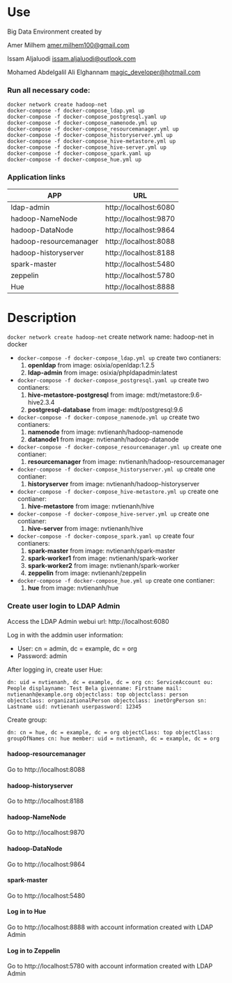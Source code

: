 # Use
Big Data Environment created by

Amer Milhem <amer.milhem100@gmail.com>

Issam Aljaluodi <issam.aljaluodi@outlook.com>

Mohamed Abdelgalil Ali Elghannam <magic_developer@hotmail.com>

### Run all necessary code:

    docker network create hadoop-net
    docker-compose -f docker-compose_ldap.yml up
    docker-compose -f docker-compose_postgresql.yaml up
    docker-compose -f docker-compose_namenode.yml up
    docker-compose -f docker-compose_resourcemanager.yml up
    docker-compose -f docker-compose_historyserver.yml up
    docker-compose -f docker-compose_hive-metastore.yml up
    docker-compose -f docker-compose_hive-server.yml up
    docker-compose -f docker-compose_spark.yaml up
    docker-compose -f docker-compose_hue.yml up
### Application links
| APP | URL|
| ------ | ------ |
| ldap-admin| http://localhost:6080 |
| hadoop-NameNode | http://localhost:9870 |
| hadoop-DataNode | http://localhost:9864 |
| hadoop-resourcemanager | http://localhost:8088 |
| hadoop-historyserver | http://localhost:8188|
| spark-master | http://localhost:5480 |
| zeppelin | http://localhost:5780 |
| Hue | http://localhost:8888 |

# Description

 `docker network create hadoop-net`  create network name: hadoop-net in docker
- `docker-compose -f docker-compose_ldap.yml up` create two contianers:
	 1. **openldap** from image: osixia/openldap:1.2.5 
	 2. **ldap-admin** from image: osixia/phpldapadmin:latest
- `docker-compose -f docker-compose_postgresql.yaml up` create two contianers:
	 1. **hive-metastore-postgresql** from image: mdt/metastore:9.6-hive2.3.4 
	 2. **postgresql-database** from image: mdt/postgresql:9.6
- `docker-compose -f docker-compose_namenode.yml up` create two contianers:
	 1. **namenode** from image: nvtienanh/hadoop-namenode 
	 2. **datanode1** from image: nvtienanh/hadoop-datanode
- `docker-compose -f docker-compose_resourcemanager.yml up` create one contianer:
	 1. **resourcemanager** from image: nvtienanh/hadoop-resourcemanager 
- `docker-compose -f docker-compose_historyserver.yml up` create one contianer:
	 1. **historyserver** from image: nvtienanh/hadoop-historyserver 
- `docker-compose -f docker-compose_hive-metastore.yml up` create one contianer:
	 1. **hive-metastore** from image: nvtienanh/hive
- `docker-compose -f docker-compose_hive-server.yml up` create one contianer:
	 1. **hive-server** from image: nvtienanh/hive
- `docker-compose -f docker-compose_spark.yaml up` create four contianers:
	 1. **spark-master** from image: nvtienanh/spark-master
	 2. **spark-worker1** from image: nvtienanh/spark-worker
	 3. **spark-worker2** from image: nvtienanh/spark-worker
	 4. **zeppelin** from image: nvtienanh/zeppelin
- `docker-compose -f docker-compose_hue.yml up` create one contianer:
	 1. **hue** from image: nvtienanh/hue 

### Create user login to LDAP Admin

Access the LDAP Admin webui url:  http://localhost:6080

Log in with the addmin user information:

 * User: cn = admin, dc = example, dc = org
 * Password: admin

After logging in, create user Hue:

`
dn: uid = nvtienanh, dc = example, dc = org
cn: ServiceAccount
ou: People
displayname: Test Bela
givenname: Firstname
mail: nvtienanh@example.org
objectclass: top
objectclass: person
objectclass: organizationalPerson
objectclass: inetOrgPerson
sn: Lastname
uid: nvtienanh
userpassword: 12345
`

Create group:

`
dn: cn = hue, dc = example, dc = org
objectClass: top
objectClass: groupOfNames
cn: hue
member: uid = nvtienanh, dc = example, dc = org
`
#### hadoop-resourcemanager
Go to http://localhost:8088
#### hadoop-historyserver
Go to http://localhost:8188
#### hadoop-NameNode
Go to http://localhost:9870
#### hadoop-DataNode
Go to http://localhost:9864
#### spark-master
Go to http://localhost:5480
#### Log in to Hue
Go to http://localhost:8888 with account information created with LDAP Admin
#### Log in to Zeppelin
Go to http://localhost:5780 with account information created with LDAP Admin
